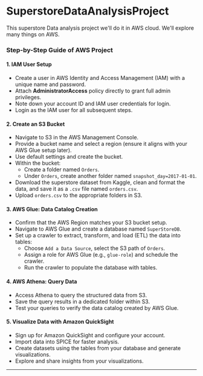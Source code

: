 # SuperstoreDataAnalysisProject
This superstore Data analysis project we'll do it in AWS cloud. We'll explore many things on AWS. 

### Step-by-Step Guide of AWS Project

#### **1. IAM User Setup**
- Create a user in AWS Identity and Access Management (IAM) with a unique name and password.
- Attach **AdministratorAccess** policy directly to grant full admin privileges.
- Note down your account ID and IAM user credentials for login.
- Login as the IAM user for all subsequent steps.

#### **2. Create an S3 Bucket**
- Navigate to S3 in the AWS Management Console.
- Provide a bucket name and select a region (ensure it aligns with your AWS Glue setup later).
- Use default settings and create the bucket.
- Within the bucket:
  - Create a folder named `Orders`.
  - Under `Orders`, create another folder named `snapshot_day=2017-01-01`.
- Download the superstore dataset from Kaggle, clean and format the data, and save it as a `.csv` file named `orders.csv`.
- Upload `orders.csv` to the appropriate folders in S3.

#### **3. AWS Glue: Data Catalog Creation**
- Confirm that the AWS Region matches your S3 bucket setup.
- Navigate to AWS Glue and create a database named `SuperStoreDB`.
- Set up a crawler to extract, transform, and load (ETL) the data into tables:
  - Choose `Add a Data Source`, select the S3 path of `Orders`.
  - Assign a role for AWS Glue (e.g., `glue-role`) and schedule the crawler.
  - Run the crawler to populate the database with tables.

#### **4. AWS Athena: Query Data**
- Access Athena to query the structured data from S3.
- Save the query results in a dedicated folder within S3.
- Test your queries to verify the data catalog created by AWS Glue.

#### **5. Visualize Data with Amazon QuickSight**
- Sign up for Amazon QuickSight and configure your account.
- Import data into SPICE for faster analysis.
- Create datasets using the tables from your database and generate visualizations.
- Explore and share insights from your visualizations.

---
